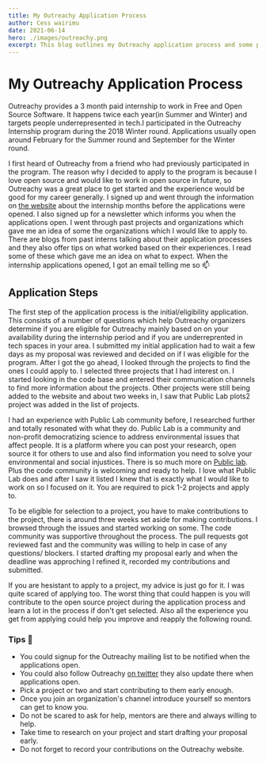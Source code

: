 ```yaml
---
title: My Outreachy Application Process
author: Cess wairimu
date: 2021-06-14
hero: ./images/outreachy.png
excerpt: This blog outlines my Outreachy application process and some personal advise about the same.
---
```


# My Outreachy Application Process

Outreachy provides a 3 month paid internship to work in Free and Open Source Software. It happens twice each year(in Summer and Winter) and targets people underrepresented in tech.I participated in the Outreachy Internship program during the 2018 Winter round. Applications usually open around February for the Summer round and September for the Winter round.

I first heard of Outreachy from a friend who had previously participated in the program. The reason why I decided to apply to  the program is because  I love open source and would like to work in open source in future, so Outreachy was a great place to get started and the experience would be good for my career generally. I signed up and went through the information on [the website](https://www.outreachy.org/) about the internship months before the applications were opened. I also signed up for a newsletter which informs you when the applications open. I went through past projects and organizations which gave me an idea of some the organizations which I would like to apply to. There are blogs from past interns talking about their application processes and they also offer tips on what worked based on their experiences. I read some of these which gave me an idea on what to expect. When the internship applications opened, I got an email telling me so :mailbox:

## Application Steps

The first step of the application process is the initial/eligibility application. This consists of a number of questions which help Outreachy organizers determine if you are eligible for Outreachy mainly based on on your availability during the internship period and if you are underreprented in tech spaces in your area.  I submitted my initial application had to wait a few days as my proposal was reviewed and decided on if I was eligible for the program. After I got the go ahead, I looked through the projects  to find the ones I could apply to. I selected three projects that I had interest on. I started looking in the code base and entered their communication channels to find more information about the projects. Other projects were still being added to the website and about two weeks in, I saw that Public Lab plots2 project was added in the list of projects.

I had an experience with Public Lab community before, I researched further and totally resonated with what they do. Public Lab is a community and non-profit democratizing science to address environmental issues that affect people. It is a platform where you can post your research, open source it for others to use and also find information you need to solve your environmental and social injustices. There is so much more on [Public lab](http://publiclab.org/). Plus the code community is welcoming and ready to help. I love what Public Lab does and after I saw it listed I knew that is exactly what I would like to work on so I focused on it. You are required to pick 1-2 projects and apply to.

To be eligible for selection to a project, you have to make contributions to the project, there is around three weeks set aside for making contributions. I browsed through the issues and started working on some. The code community was supportive throughout the process. The pull requests got reviewed fast and the community was willing to help in case of any questions/ blockers. I started drafting my proposal early and when the deadline was approching I refined it, recorded my contributions and submitted. 

If you are hesistant to apply to a project, my advice is just go for it. I was quite scared of applying too. The worst thing that could happen is you will contribute to the open source project during the application process and learn a lot in the process if don't get selected. Also all the experience you get from applying could help you improve and reapply the following round.

###  Tips 📝
- You could signup for the Outreachy mailing list to be notified when the applications open.
- You could also follow Outreachy [on twitter](https://twitter.com/outreachy) they also update there when applications open.
- Pick a project or two and start contributing to them early enough.
- Once you join an organization's channel introduce yourself so mentors can get to know you.
- Do not be scared to ask for help, mentors are there and always willing to help.
- Take time to research  on your project and start drafting your proposal early.
- Do not forget to record your contributions on the Outreachy website.
